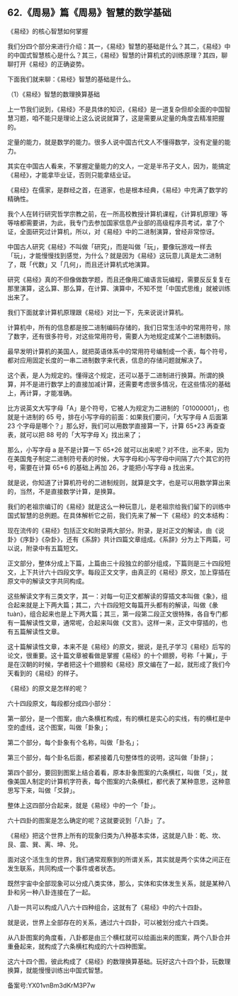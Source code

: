 ## 62.《周易》篇《周易》智慧的数学基础
《易经》的核心智慧如何掌握


我们分四个部分来进行介绍：其一，《易经》智慧的基础是什么？其二，《易经》中的中国式智慧核心是什么？其三，《易经》智慧的计算机式的训练原理？其四，聊聊打开《易经》的正确姿势。


下面我们就来聊：《易经》智慧的基础是什么。


（1）《易经》智慧的数理换算基础


上一节我们说到，《易经》不是具体的知识，《易经》是一道复杂但却全面的中国智慧习题，咱不能只是理论上这么说说就算了，这是需要从定量的角度去精准把握的。


定量的能力，就是数学的能力。很多人说中国古代文人不懂得数学，没有定量的能力。


其实在中国古人看来，不掌握定量能力的文人，一定是半吊子文人，因为，能搞定《易经》，才能拿毕业证，否则只能拿结业证。


《易经》在儒家，是群经之首，在道家，也是根本经典，《易经》中充满了数学的精确性。


我个人在转行研究哲学宗教之前，在一所高校教授计算机课程，《计算机原理》等等啥都需要讲，为此，我专门去参加国家信息产业部的高级程序员考试，拿了个证，全面研究过计算机，所以，对《易经》中的二进制演算，曾经非常惊讶。


中国古人研究《易经》不叫做「研究」，而是叫做「玩」，要像玩游戏一样去「玩」，才能慢慢找到感觉，为什么？就是因为《易经》这玩意儿真是太二进制了，既「代数」又「几何」，而且还计算机式地演算。


研究《易经》真的不但像做数学题，而且还像用汇编语言玩编程，需要反反复复在那里演算，这么算、那么算，在计算、演算中，不知不觉「中国式思维」就被训练出来了。


我们下面就拿计算机原理跟《易经》对比一下，先来说说计算机。


计算机中，所有的信息都是按二进制编码存储的，我们日常生活中的常用符号，除了数字，还有很多符号，对这些常用符号，需要人为地规定成某个二进制数码。


最早发明计算机的美国人，就把英语体系中的常用符号编制成一个表，每个符号，都对应用固定长度的一串二进制数字来代表，信息的存储问题就解决了。


这个表，是人为规定的。懂得这个规定，还可以基于二进制进行换算。所谓的换算，并不是进行数学上的直接加减计算，还需要考虑很多情况，在这些情况的基础上，再计算，才能准确。


比方说英文大写字母「A」是个符号，它被人为规定为二进制的「01000001」，也就是十进制的 65 号，排在小写字母的前面：如果我们要问，「大写字母 A 后面第 23 个字母是哪个？」那么好，我们可以用数学直接算一下，计算 65+23 再查查表，就可以把 88 号的「大写字母 X」找出来了；


那么，小写字母 a 是不是计算一下 65+26 就可以出来呢？对不住，出不来，因为在美国鬼子制定二进制符号表的时候，大写字母和小写字母中间隔了六个其它的符号，需要在计算 65+6 的基础上再加 26，才能把小写字母 a 找出来。


就是说，你知道了计算机符号的二进制规则，就算是文字，也是可以用数学算出来的，当然，不是直接数学计算，是换算。


我们的老祖宗编订的《易经》就是这么一种玩意儿，是老祖宗给我们留下的训练中国式智慧的总例题。在具体解析它之前，我们先来了解一下《易经》的文本结构：


现在流传的《易经》包括正文和附录两大部分。附录，是对正文的解读，由《说卦》《序卦》《杂卦》，还有《系辞》共计四篇文章组成。《系辞》分为上下两篇，可以说，附录中有五篇短文。


正文部分，整体分成上下篇，上篇由三十段独立的部分组成，下篇则是三十四段短文，上下共计六十四段文字。每段正文文字，由真正的《易经》原文，加上穿插在原文中的解读文字共同构成。


这些解读文字有三类文字，其一：对每一句正文都解读的穿插文本叫做《象》，组合起来就是上下两大篇；其二，六十四段短文每篇开头都有的解读，叫做《彖 tuàn》，组合起来也是上下两大篇；其三，第一段第二段正文很特殊，各自专门都有一篇解读性文章，通常呢，合起来叫做《文言》。这样一来，正文中穿插的，也有五篇解读性文章。


这十篇解读性文章，本来不是《易经》的原文，据说，是孔子学习《易经》后写的论文，很重要。这十篇文章被看做是掌握《易经》的十个翅膀，号称「十翼」，于是在汉朝的时候，学者把这十个翅膀和《易经》原文编在了一起，就形成了我们今天看到的《易经》的样子。


《易经》的原文是怎样的呢？


六十四段原文，每段都分成四小部分：


第一部分，是一个图案，由六条横杠构成，有的横杠是实心的实线，有的横杠是中空的虚线，这个图案，叫做「卦象」；


第二个部分，每个卦象有个名称，叫做「卦名」；


第三个部分，每个卦名后面，都紧接着几句整体性的说明，这叫做「卦辞」；


第四个部分，要回到图案上结合着看，原本卦象图案的六条横杠，叫做「爻」，就像美国人制定的计算机字符表，每个图案的六条横杠，都代表了某种意思，这种意思写下来，叫做「爻辞」。


整体上这四部分合起来，就是《易经》中的一个「卦」。


六十四卦的图案是怎么确定的呢？这就要说到「八卦」了。


《易经》把这个世界上所有的现象归类为八种基本实体，这就是八卦：乾、坎、艮、震、巽、离、坤、兑。


面对这个活生生的世界，我们通常观察到的所谓关系，其实就是两个实体之间正在发生联系，共同构成一个事件或者状态。


既然宇宙中全部现象可以分成八类实体，那么，实体和实体发生关系，就是某种八卦和另一种八卦连接在了一起。


八卦一共可以构成八八六十四种组合，这就有了《易经》中的六十四卦。


就是说，世界上全部存在的关系，通过六十四卦，可以被划分成六十四类。


从八卦图案的角度看，八卦都是由三个横杠就可以绘画出来的图案，两个八卦合并重叠起来，就构成了六条横杠构成的六十四种图案。


这六十四个图，彼此构成了《易经》的数理换算基础。玩好这六十四个卦，玩数理换算，就能慢慢训练出中国式智慧。


备案号:YX01vnBm3dKrM3P7w

